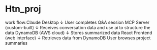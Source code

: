 # Htn_proj

work flow:Claude Desktop
    ↓ User completes Q&A session
MCP Server (custom-built)
    ↓ Receives conversation data and use ai to structure the data
DynamoDB (AWS cloud)
    ↓ Stores summarized data
React Frontend (web interface)
    ↓ Retrieves data from DynamoDB
User browses project summaries